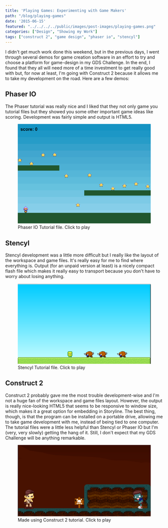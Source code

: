 ```yaml
---
title: 'Playing Games: Experimenting with Game Makers'
path: "/blog/playing-games"
date: '2015-06-15'
featured: "../../../../public/images/post-images/playing-games.png"
categories: ["Design", "Showing my Work"]
tags: ["construct 2", "game design", "phaser io", "stencyl"]
---
```


I didn't get much work done this weekend, but in the previous days, I went through several demos for game creation software in an effort to try and choose a platform for game-design in my GDS Challenge. In the end, I found that they all will need more of a time investment to get really good with but, for now at least, I'm going with Construct 2 because it allows me to take my development on the road. Here are a few demos:

## Phaser IO

The Phaser tutorial was really nice and I liked that they not only game you tutorial files but they showed you some other important game ideas like scoring. Development was fairly simple and output is HTML5.

<figure>
  <a href="http://www.knanthony.com/showcase/gamedev/phaser/index.html" target="blank">
    <img src="../../../../public/images/post-images/PhaserIOtutorial.png" alt="Phaser tutorial game" />
  </a>
  <figcaption>Phaser IO Tutorial file. Click to play</figcaption>
</figure>

## Stencyl

Stencyl development was a little more difficult but I really like the layout of the workspace and game files. It's really easy for me to find where everything is. Output (for an unpaid version at least) is a nicely compact flash file which makes it really easy to transport because you don't have to worry about losing anything.

<figure>
  <a href="http://www.knanthony.com/showcase/gamedev/stencyl/CrashCourseGame.swf" target="blank">
    <img src="../../../../public/images/post-images/Stencyltutorial.png" alt="Stencyl tutorial game" />
  </a>
  <figcaption>Stencyl Tutorial file. Click to play</figcaption>
</figure>

## Construct 2

Construct 2 probably gave me the most trouble development-wise and I'm not a huge fan of the workspace and game files layout. However, the output is really nice-looking HTML5 that seems to be responsive to window size, which makes it a great option for embedding in Storyline. The best thing, though, is that the program can be installed on a portable drive, allowing me to take game development with me, instead of being tied to one computer. The tutorial files were a little less helpful than Stencyl or Phaser IO but I'm (very, very slowly) getting the hang of it. Still, I don't expect that my GDS Challenge will be anything remarkable.

<figure>
  <a href="http://knanthony.com/showcase/gamedev/construct2/index.html" target="blank">
    <img src="../../../../public/images/post-images/construct2tutorial.png" alt="Construct 2 tutorial game" />
  </a>
  <figcaption>Made using Construct 2 tutorial. Click to play</figcaption>
</figure>

